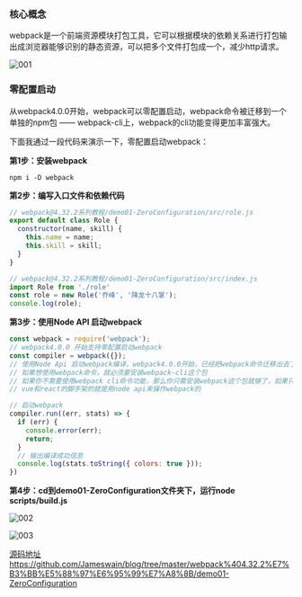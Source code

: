 ### 核心概念
​		webpack是一个前端资源模块打包工具，它可以根据模块的依赖关系进行打包输出成浏览器能够识别的静态资源，可以把多个文件打包成一个，减少http请求。

![001](https://raw.githubusercontent.com/Jameswain/blog/master/webpack%404.32.2%E7%B3%BB%E5%88%97%E6%95%99%E7%A8%8B/demo01-ZeroConfiguration/images/001.png)


### 零配置启动

​		从webpack4.0.0开始，webpack可以零配置启动，webpack命令被迁移到一个单独的npm包 —— webpack-cli上，webpack的cli功能变得更加丰富强大。

下面我通过一段代码来演示一下，零配置启动webpack：

**第1步：安装webpack**

```shell
npm i -D webpack
```

**第2步：编写入口文件和依赖代码**

```javascript
// webpack@4.32.2系列教程/demo01-ZeroConfiguration/src/role.js
export default class Role {
  constructor(name, skill) {
    this.name = name;
    this.skill = skill;
  }
}
```

```javascript
// webpack@4.32.2系列教程/demo01-ZeroConfiguration/src/index.js
import Role from './role'
const role = new Role('乔峰', '降龙十八掌');
console.log(role);
```

**第3步：使用Node API 启动webpack**

```javascript
const webpack = require('webpack');
// webpack4.0.0 开始支持零配置启动webpack
const compiler = webpack({});
// 使用Node Api 启动webpack编译，webpack4.0.0开始，已经把webpack命令迁移出去了，成为一个单独的npm模块包，叫做webpack-cli，这个包的功能更多更强大。
// 如果想使用webpack命令，就必须要安装webpack-cli这个包
// 如果你不需要使用webpack cli命令功能，那么你只需安装webpack这个包就够了，如果只安装webpack这个包，那么只能通过node api来启动webpack
// vue和react的脚手架的就是用node api来操作webpack的

// 启动webpack
compiler.run((err, stats) => {
  if (err) {
    console.error(err);
    return;
  }
  // 输出编译成功信息
  console.log(stats.toString({ colors: true }));
})
```

**第4步：cd到demo01-ZeroConfiguration文件夹下，运行node scripts/build.js**

![002](https://raw.githubusercontent.com/Jameswain/blog/master/webpack%404.32.2%E7%B3%BB%E5%88%97%E6%95%99%E7%A8%8B/demo01-ZeroConfiguration/images/002.png)

![003](https://raw.githubusercontent.com/Jameswain/blog/master/webpack%404.32.2%E7%B3%BB%E5%88%97%E6%95%99%E7%A8%8B/demo01-ZeroConfiguration/images/003.png)

[源码地址](https://github.com/Jameswain/blog/tree/master/webpack%404.32.2%E7%B3%BB%E5%88%97%E6%95%99%E7%A8%8B/demo01-ZeroConfiguration) https://github.com/Jameswain/blog/tree/master/webpack%404.32.2%E7%B3%BB%E5%88%97%E6%95%99%E7%A8%8B/demo01-ZeroConfiguration





